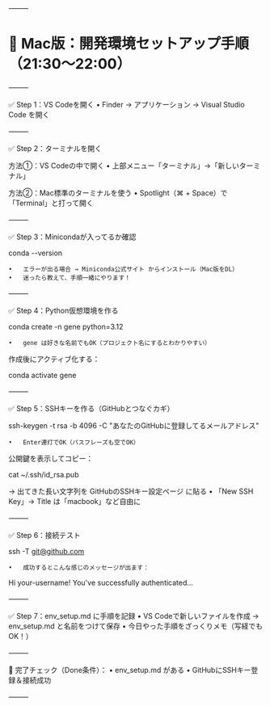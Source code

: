 ⸻

# 🧭 Mac版：開発環境セットアップ手順（21:30〜22:00）

⸻

✅ Step 1：VS Codeを開く
	•	Finder → アプリケーション → Visual Studio Code を開く

⸻

✅ Step 2：ターミナルを開く

方法①：VS Codeの中で開く
	•	上部メニュー「ターミナル」→「新しいターミナル」

方法②：Mac標準のターミナルを使う
	•	Spotlight（⌘ + Space）で「Terminal」と打って開く

⸻

✅ Step 3：Minicondaが入ってるか確認

conda --version

	•	エラーが出る場合 → Miniconda公式サイト からインストール（Mac版をDL）
	•	迷ったら教えて、手順一緒にやります！

⸻

✅ Step 4：Python仮想環境を作る

conda create -n gene python=3.12

	•	gene は好きな名前でもOK（プロジェクト名にするとわかりやすい）

作成後にアクティブ化する：

conda activate gene



⸻

✅ Step 5：SSHキーを作る（GitHubとつなぐカギ）

ssh-keygen -t rsa -b 4096 -C "あなたのGitHubに登録してるメールアドレス"

	•	Enter連打でOK（パスフレーズも空でOK）

公開鍵を表示してコピー：

cat ~/.ssh/id_rsa.pub

→ 出てきた長い文字列を GitHubのSSHキー設定ページ に貼る
	•	「New SSH Key」→ Title は「macbook」など自由に

⸻

✅ Step 6：接続テスト

ssh -T git@github.com

	•	成功するとこんな感じのメッセージが出ます：

Hi your-username! You've successfully authenticated...



⸻

✅ Step 7：env_setup.md に手順を記録
	•	VS Codeで新しいファイルを作成 → env_setup.md と名前をつけて保存
	•	今日やった手順をざっくりメモ（写経でもOK！）

⸻

🎉 完了チェック（Done条件）：
	•	env_setup.md がある
	•	GitHubにSSHキー登録＆接続成功

⸻